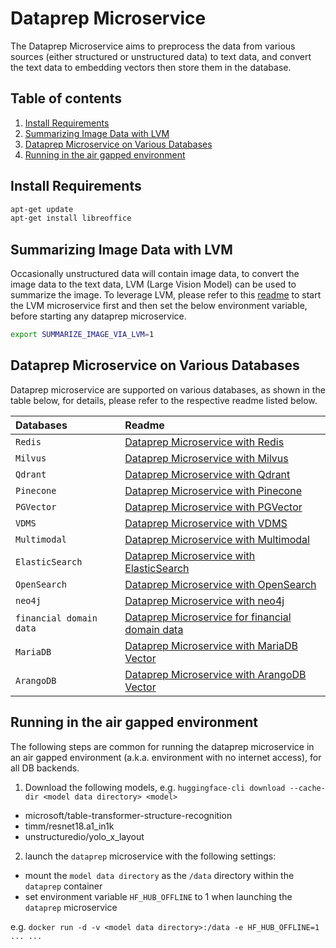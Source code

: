# Dataprep Microservice

The Dataprep Microservice aims to preprocess the data from various sources (either structured or unstructured data) to text data, and convert the text data to embedding vectors then store them in the database.

## Table of contents

1. [Install Requirements](#install-requirements)
2. [Summarizing Image Data with LVM](#summarizing-image-data-with-lvm)
3. [Dataprep Microservice on Various Databases](#dataprep-microservice-on-various-databases)
4. [Running in the air gapped environment](#running-in-the-air-gapped-environment)

## Install Requirements

```bash
apt-get update
apt-get install libreoffice
```

## Summarizing Image Data with LVM

Occasionally unstructured data will contain image data, to convert the image data to the text data, LVM (Large Vision Model) can be used to summarize the image. To leverage LVM, please refer to this [readme](../lvms/README.md) to start the LVM microservice first and then set the below environment variable, before starting any dataprep microservice.

```bash
export SUMMARIZE_IMAGE_VIA_LVM=1
```

## Dataprep Microservice on Various Databases

Dataprep microservice are supported on various databases, as shown in the table below, for details, please refer to the respective readme listed below.

| Databases               | Readme                                                                   |
| :---------------------- | :----------------------------------------------------------------------- |
| `Redis`                 | [Dataprep Microservice with Redis](src/README_redis.md)                  |
| `Milvus`                | [Dataprep Microservice with Milvus](src/README_milvus.md)                |
| `Qdrant`                | [Dataprep Microservice with Qdrant](src/README_qdrant.md)                |
| `Pinecone`              | [Dataprep Microservice with Pinecone](src/README_pinecone.md)            |
| `PGVector`              | [Dataprep Microservice with PGVector](src/README_pgvector.md)            |
| `VDMS`                  | [Dataprep Microservice with VDMS](src/README_vdms.md)                    |
| `Multimodal`            | [Dataprep Microservice with Multimodal](src/README_multimodal.md)        |
| `ElasticSearch`         | [Dataprep Microservice with ElasticSearch](src/README_elasticsearch.md)  |
| `OpenSearch`            | [Dataprep Microservice with OpenSearch](src/README_opensearch.md)        |
| `neo4j`                 | [Dataprep Microservice with neo4j](src/README_neo4j_llamaindex.md)       |
| `financial domain data` | [Dataprep Microservice for financial domain data](src/README_finance.md) |
| `MariaDB`               | [Dataprep Microservice with MariaDB Vector](src/README_mariadb.md)       |
| `ArangoDB`              | [Dataprep Microservice with ArangoDB Vector](src/README_arangodb.md)     |

## Running in the air gapped environment

The following steps are common for running the dataprep microservice in an air gapped environment (a.k.a. environment with no internet access), for all DB backends.

1. Download the following models, e.g. `huggingface-cli download --cache-dir <model data directory> <model>`

- microsoft/table-transformer-structure-recognition
- timm/resnet18.a1_in1k
- unstructuredio/yolo_x_layout

2. launch the `dataprep` microservice with the following settings:

- mount the `model data directory` as the `/data` directory within the `dataprep` container
- set environment variable `HF_HUB_OFFLINE` to 1 when launching the `dataprep` microservice

e.g. `docker run -d -v <model data directory>:/data -e HF_HUB_OFFLINE=1 ... ...`
